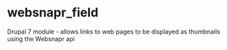 websnapr_field
==============

Drupal 7 module - allows links to web pages to be displayed as thumbnails using the Websnapr api
